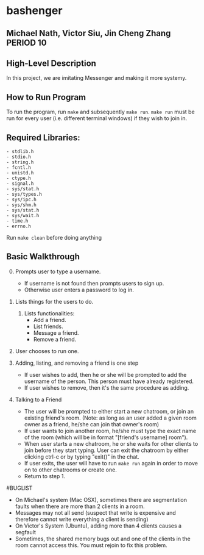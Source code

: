 # bashenger
## Michael Nath, Victor Siu, Jin Cheng Zhang PERIOD 10

## High-Level Description
In this project, we are imitating Messenger and making it more systemy.

## How to Run Program
To run the program, run `make` and subsequently `make run`. `make run` must be run for every user (i.e. different terminal windows) if they wish to join in.

## Required Libraries: 
    - stdlib.h
    - stdio.h
    - string.h
    - fcntl.h
    - unistd.h
    - ctype.h
    - signal.h
    - sys/stat.h
    - sys/types.h
    - sys/ipc.h
    - sys/shm.h
    - sys/stat.h
    - sys/wait.h
    - time.h
    - errno.h

Run `make clean` before doing anything
## Basic Walkthrough
0.  Prompts user to type a username.
    - If username is not found then prompts users to sign up.
    - Otherwise user enters a password to log in.
    
1. Lists things for the users to do.
    1. Lists functionalities:
        - Add a friend.
        - List friends.
        - Message a friend.
        - Remove a friend.
2. User chooses to run one.
3. Adding, listing, and removing a friend is one step
    - If user wishes to add, then he or she will be prompted to add the username of the person. This person must have already registered.
    - If user wishes to remove, then it's the same procedure as adding. 
4. Talking to a Friend
    - The user will be prompted to either start a new chatroom, or join an existing friend's room. (Note: as long as an user added a given room owner as a friend, he/she can join that owner's room)
    - If user wants to join another room, he/she must type the exact name of the room (which will be in format "[friend's username] room"). 
    - When user starts a new chatroom, he or she waits for other clients to join before they start typing. User can exit the chatroom by either clicking ctrl-c or by typing "exit()" in the chat. 
    - If user exits, the user will have to run `make run` again in order to move on to other chatrooms or create one. 
    - Return to step 1.

#BUGLIST
- On Michael's system (Mac OSX), sometimes there are segmentation faults when there are more than 2 clients in a room.
- Messages may not all send (suspect that write is expensive and therefore cannot write everything a client is sending)
- On Victor's System (Ubuntu), adding more than 4 clients causes a segfault
- Sometimes, the shared memory bugs out and one of the clients in the room cannot access this. You must rejoin to fix this problem.
